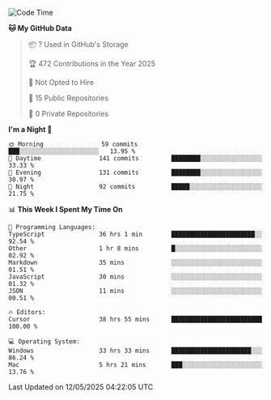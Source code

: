<!--START_SECTION:waka-->
![Code Time](http://img.shields.io/badge/Code%20Time-7%2C006%20hrs%2033%20mins-blue)

**🐱 My GitHub Data** 

> 📦 ? Used in GitHub's Storage 
 > 
> 🏆 472 Contributions in the Year 2025
 > 
> 🚫 Not Opted to Hire
 > 
> 📜 15 Public Repositories 
 > 
> 🔑 0 Private Repositories 
 > 
**I'm a Night 🦉** 

```text
🌞 Morning                59 commits          ███░░░░░░░░░░░░░░░░░░░░░░   13.95 % 
🌆 Daytime                141 commits         ████████░░░░░░░░░░░░░░░░░   33.33 % 
🌃 Evening                131 commits         ████████░░░░░░░░░░░░░░░░░   30.97 % 
🌙 Night                  92 commits          █████░░░░░░░░░░░░░░░░░░░░   21.75 % 
```


📊 **This Week I Spent My Time On** 

```text
💬 Programming Languages: 
TypeScript               36 hrs 1 min        ███████████████████████░░   92.54 % 
Other                    1 hr 8 mins         █░░░░░░░░░░░░░░░░░░░░░░░░   02.92 % 
Markdown                 35 mins             ░░░░░░░░░░░░░░░░░░░░░░░░░   01.51 % 
JavaScript               30 mins             ░░░░░░░░░░░░░░░░░░░░░░░░░   01.32 % 
JSON                     11 mins             ░░░░░░░░░░░░░░░░░░░░░░░░░   00.51 % 

🔥 Editors: 
Cursor                   38 hrs 55 mins      █████████████████████████   100.00 % 

💻 Operating System: 
Windows                  33 hrs 33 mins      ██████████████████████░░░   86.24 % 
Mac                      5 hrs 21 mins       ███░░░░░░░░░░░░░░░░░░░░░░   13.76 % 
```


 Last Updated on 12/05/2025 04:22:05 UTC
<!--END_SECTION:waka-->

